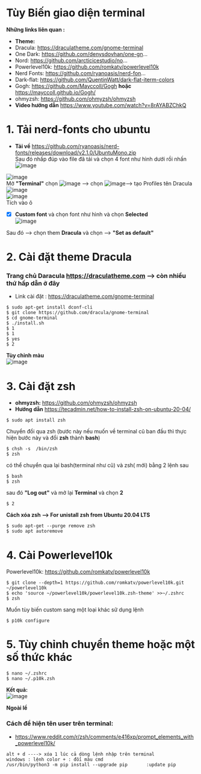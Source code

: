 # Tùy Biến giao diện terminal
**Những links liên quan :**
- **Theme:**
- Dracula: https://draculatheme.com/gnome-terminal
- One Dark: https://github.com/denysdovhan/one-gn...
- Nord: https://github.com/arcticicestudio/no...
- Powerlevel10k: https://github.com/romkatv/powerlevel10k
- Nerd Fonts: https://github.com/ryanoasis/nerd-fon...
- Dark-flat: https://github.com/QuentinWatt/dark-flat-iterm-colors
- Gogh: https://github.com/Mayccoll/Gogh **hoặc** https://mayccoll.github.io/Gogh/
- ohmyzsh: https://github.com/ohmyzsh/ohmyzsh
- **Video hướng dẫn** https://www.youtube.com/watch?v=8rAYABZChkQ

# 1. Tải nerd-fonts cho ubuntu
- **Tải về** https://github.com/ryanoasis/nerd-fonts/releases/download/v2.1.0/UbuntuMono.zip \
Sau đó nhấp đúp vào file đã tải và chọn 4 font như hình dưới rồi nhấn ![image](https://user-images.githubusercontent.com/42485856/128306160-53737dec-83e0-4387-94cc-ad471bcae349.png) 

![image](https://user-images.githubusercontent.com/42485856/128305797-e8ce1b11-6a3c-4bf1-b1a0-2d452005ff11.png) \
Mở **"Terminal"** chọn ![image](https://user-images.githubusercontent.com/42485856/128304713-72938258-e650-4284-b9d1-47b920f4037e.png) --> chọn ![image](https://user-images.githubusercontent.com/42485856/128304968-4a889bff-6810-4676-a556-ba6514dd0b8c.png)--> tạo Profiles tên Dracula ![image](https://user-images.githubusercontent.com/42485856/128305336-d84ec592-6a60-4b6f-a4e4-c1acb167c80a.png) \
![image](https://user-images.githubusercontent.com/42485856/128304211-7770f3ad-90a3-41e4-a57a-41efd3e38c93.png) \
Tích vào ô 
- [x] **Custom font** và chọn font như hình và chọn **Selected**  \
![image](https://user-images.githubusercontent.com/42485856/128306493-864c3839-2725-4f79-8f29-92a16128e388.png)

Sau đó --> chọn them **Dracula** và chọn --> **"Set as default"**


# 2. Cài đặt theme Dracula
### Trang chủ Daracula https://draculatheme.com --> còn nhiều thứ hấp dẫn ở đây
- Link cài đặt : https://draculatheme.com/gnome-terminal
```
$ sudo apt-get install dconf-cli
$ git clone https://github.com/dracula/gnome-terminal
$ cd gnome-terminal
$ ./install.sh
$ 1
$ 1
$ yes
$ 2
```
**Tùy chỉnh màu** \
![image](https://user-images.githubusercontent.com/42485856/128316103-4d335361-8ca7-4f48-a52a-854380869cb1.png)

# 3. Cài đặt zsh
- **ohmyzsh:** https://github.com/ohmyzsh/ohmyzsh
- **Hướng dẫn** https://tecadmin.net/how-to-install-zsh-on-ubuntu-20-04/
```
$ sudo apt install zsh
```
Chuyển đổi qua zsh (bước này nếu muốn về terminal cũ ban đầu thì thực hiện bước này và đổi **zsh** thành **bash**)
```
$ chsh -s  /bin/zsh
$ zsh
```
có thể chuyển qua lại bash(terminal như cũ) và zsh( mới) bằng 2 lệnh sau
```
$ bash
$ zsh
```

sau đó **"Log out"** và mở lại **Terminal** và chọn **2**
```
$ 2
```
**Cách xóa zsh --> For unistall zsh from Ubuntu 20.04 LTS**
```
$ sudo apt-get --purge remove zsh
$ sudo apt autoremove
```

# 4. Cài Powerlevel10k
Powerlevel10k: https://github.com/romkatv/powerlevel10k
```
$ git clone --depth=1 https://github.com/romkatv/powerlevel10k.git ~/powerlevel10k
$ echo 'source ~/powerlevel10k/powerlevel10k.zsh-theme' >>~/.zshrc
$ zsh
```
Muốn tùy biến custom sang một loại khác sữ dụng lệnh 
```
$ p10k configure
```
# 5. Tùy chỉnh chuyển theme hoặc một số thức khác
```
$ nano ~/.zshrc
$ nano ~/.p10k.zsh
```

**Kết quả:** \
![image](https://user-images.githubusercontent.com/42485856/128347392-8cde5cf8-fea0-491d-9ca1-791fe33ac8ec.png)

**Ngoài lề**
### Cách để hiện tên user trên terminal:
- https://www.reddit.com/r/zsh/comments/e416xp/prompt_elements_with_powerlevel10k/
```
alt + d ----> xóa 1 lúc cả dòng lệnh nhập trên terminal
windows : lệnh color + : đổi màu cmd
/usr/bin/python3 -m pip install --upgrade pip       :update pip
```
